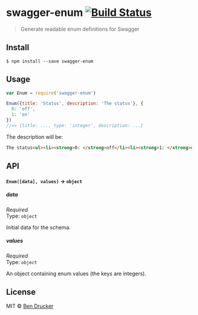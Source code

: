# swagger-enum [![Build Status](https://travis-ci.org/bendrucker/swagger-enum.svg?branch=master)](https://travis-ci.org/bendrucker/swagger-enum)

> Generate readable enum definitions for Swagger


## Install

```
$ npm install --save swagger-enum
```


## Usage

```js
var Enum = require('swagger-enum')

Enum({title: 'Status', description: 'The status'}, {
  0: 'off',
  1: 'on'  
})
//=> {title: ..., type: 'integer', description: ...}
```

The description will be:

```html
The status<ul><li><strong>0: </strong>off</li><li><strong>1: </strong>on</li></ul>
```

## API

#### `Enum([data], values)` -> `object`

##### data

*Required*  
Type: `object`

Initial data for the schema.

##### values

*Required*  
Type: `object`

An object containing enum values (the keys are integers).


## License

MIT © [Ben Drucker](http://bendrucker.me)
